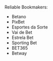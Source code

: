 Reliable Bookmakers:

* Betano
* PixBet
* Esportes da Sorte
* Vai de Bet
* Estrela Bet
* Sporting Bet
* BET365
* Betway